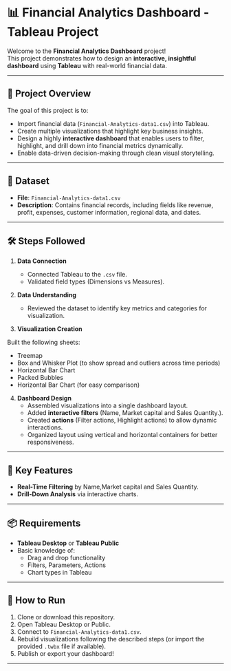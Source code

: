 # 📊 Financial Analytics Dashboard - Tableau Project

Welcome to the **Financial Analytics Dashboard** project!  
This project demonstrates how to design an **interactive, insightful dashboard** using **Tableau** with real-world financial data.

---

## 🚀 Project Overview

The goal of this project is to:
- Import financial data (`Financial-Analytics-data1.csv`) into Tableau.
- Create multiple visualizations that highlight key business insights.
- Design a highly **interactive dashboard** that enables users to filter, highlight, and drill down into financial metrics dynamically.
- Enable data-driven decision-making through clean visual storytelling.

---

## 📁 Dataset

- **File**: `Financial-Analytics-data1.csv`
- **Description**: Contains financial records, including fields like revenue, profit, expenses, customer information, regional data, and dates.

---

## 🛠️ Steps Followed

1. **Data Connection**  
   - Connected Tableau to the `.csv` file.
   - Validated field types (Dimensions vs Measures).

2. **Data Understanding**  
   - Reviewed the dataset to identify key metrics and categories for visualization.

3. **Visualization Creation**  

Built the following sheets:
 - Treemap
 - Box and Whisker Plot (to show spread and outliers across time periods)
 - Horizontal Bar Chart
 - Packed Bubbles
 - Horizontal Bar Chart (for easy comparison)

4. **Dashboard Design**  
   - Assembled visualizations into a single dashboard layout.
   - Added **interactive filters** (Name, Market capital and Sales Quantity.).
   - Created **actions** (Filter actions, Highlight actions) to allow dynamic interactions.
   - Organized layout using vertical and horizontal containers for better responsiveness.


---

## 🎯 Key Features

- **Real-Time Filtering** by Name,Market capital and Sales Quantity.
- **Drill-Down Analysis** via interactive charts.

---

## 📦 Requirements

- **Tableau Desktop** or **Tableau Public**
- Basic knowledge of:
  - Drag and drop functionality
  - Filters, Parameters, Actions
  - Chart types in Tableau

---

## 🚀 How to Run

1. Clone or download this repository.
2. Open Tableau Desktop or Public.
3. Connect to `Financial-Analytics-data1.csv`.
4. Rebuild visualizations following the described steps (or import the provided `.twbx` file if available).
5. Publish or export your dashboard!

---
